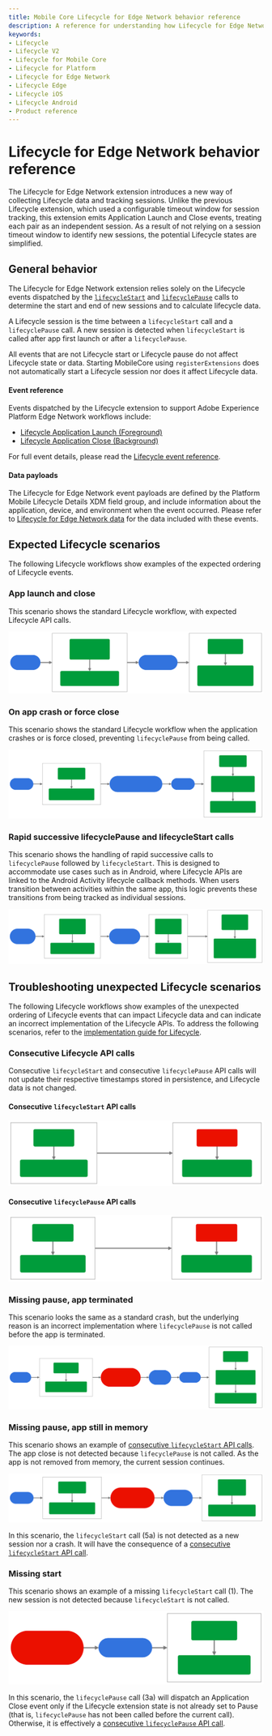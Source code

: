 ```yaml
---
title: Mobile Core Lifecycle for Edge Network behavior reference
description: A reference for understanding how Lifecycle for Edge Network behaves under different scenarios.
keywords:
- Lifecycle
- Lifecycle V2
- Lifecycle for Mobile Core
- Lifecycle for Platform
- Lifecycle for Edge Network
- Lifecycle Edge
- Lifecycle iOS
- Lifecycle Android
- Product reference
---
```


# Lifecycle for Edge Network behavior reference

The Lifecycle for Edge Network extension introduces a new way of collecting Lifecycle data and tracking sessions. Unlike the previous Lifecycle extension, which used a configurable timeout window for session tracking, this extension emits Application Launch and Close events, treating each pair as an independent session. As a result of not relying on a session timeout window to identify new sessions, the potential Lifecycle states are simplified.

## General behavior

The Lifecycle for Edge Network extension relies solely on the Lifecycle events dispatched by the [`lifecycleStart`](../../home/base/mobile-core/lifecycle/api-reference.md#lifecyclestart) and [`lifecyclePause`](../../home/base/mobile-core/lifecycle/api-reference.md#lifecyclepause) calls to determine the start and end of new sessions and to calculate lifecycle data.

A Lifecycle session is the time between a `lifecycleStart` call and a `lifecyclePause` call. A new session is detected when `lifecycleStart` is called after app first launch or after a `lifecyclePause`.

All events that are not Lifecycle start or Lifecycle pause do not affect Lifecycle state or data. Starting MobileCore using `registerExtensions` does not automatically start a Lifecycle session nor does it affect Lifecycle data.

#### Event reference

Events dispatched by the Lifecycle extension to support Adobe Experience Platform Edge Network workflows include:

* [Lifecycle Application Launch (Foreground)](../../home/base/mobile-core/lifecycle/event-reference.md#lifecycle-application-foreground)
* [Lifecycle Application Close (Background)](../../home/base/mobile-core/lifecycle/event-reference.md#lifecycle-application-background)

For full event details, please read the [Lifecycle event reference](../../home/base/mobile-core/lifecycle/event-reference.md).

#### Data payloads

The Lifecycle for Edge Network event payloads are defined by the Platform Mobile Lifecycle Details XDM field group, and include information about the application, device, and environment when the event occurred. Please refer to [Lifecycle for Edge Network data](metrics.md) for the data included with these events.

## Expected Lifecycle scenarios

The following Lifecycle workflows show examples of the expected ordering of Lifecycle events.

### App launch and close

This scenario shows the standard Lifecycle workflow, with expected Lifecycle API calls.

![](./assets/index/lifecycle-app-launch-and-close.svg)

<!-- 
%%{
  init: {
    'themeVariables': {
      'lineColor': '#7a7a7a'
    }
  }
}%%
graph LR
    A(["1.<br/>App launched"]) ==> graph1
    graph1 ==> D(["3.<br/>App closed by user"])
    D ==> graph2

    subgraph graph1 [" "]
        direction TB
        B("2a.<br/><code>lifecycleStart</code><br/>(Start of new session)") ==> C("2b.<br/>Application Launch (Foreground)")
    end

    subgraph graph2 [" "]
        direction TB
        E(4a.<br/><code>lifecyclePause</code>) ==> F("4b.<br/>Application Close (Background)<br/>(Close type: close)")
    end

    classDef dashedPill fill:#d3d3d3,stroke:#000,stroke-dasharray: 5 5,color:#000;
    classDef regularPill fill:#3273de,stroke:#3273de,color:#fff;
    classDef regularBox fill:#009c3b,stroke:#009c3b,color:#fff;
    classDef incorrectBox fill:#EB1000,stroke:#EB1000,color:#fff;
    classDef transparentSubgraph fill:transparent,stroke:#7a7a7a;

    class A,D regularPill;
    class B,C,E,F regularBox;
    class graph1,graph2 transparentSubgraph;
-->

### On app crash or force close

This scenario shows the standard Lifecycle workflow when the application crashes or is force closed, preventing `lifecyclePause` from being called.

![](./assets/index/lifecycle-crash.svg)

<!-- mermaid.js diagram definition
%%{
  init: {
    'themeVariables': {
      'lineColor': '#7a7a7a'
    }
  }
}%%
graph LR
    A(["1.<br/>App launched"]) ==> graph1
    graph1 ==> D(["3.<br/>App crashed/force closed<br/>(Unable to call <code>lifecyclePause</code>)"])
    D ==> E(["4.<br/>App launched"])
    E ==> graph2

    subgraph graph1 [" "]
        direction TB
        B("2a.<br/><code>lifecycleStart</code><br/>") ==> C("2b.<br/>Application Launch (Foreground)")
    end

    subgraph graph2 [" "]
        direction TB
        F("5a.<br/><code>lifecycleStart</code><br/>") ==> G("5b.<br/>Application Close (Background)<br/>(Close type: unknown)")
        G ==> H("5c.<br/>Application Launch (Foreground)")
    end

    classDef dashedPill fill:#d3d3d3,stroke:#000,stroke-dasharray: 5 5,color:#000;
    classDef regularPill fill:#3273de,stroke:#3273de,color:#fff;
    classDef regularBox fill:#009c3b,stroke:#009c3b,color:#fff;
    classDef incorrectBox fill:#EB1000,stroke:#EB1000,color:#fff;
    classDef transparentSubgraph fill:transparent,stroke:#7a7a7a;

    class A,D,E regularPill;
    class B,C,F,G,H regularBox;
    class graph1,graph2 transparentSubgraph;
-->

### Rapid successive lifecyclePause and lifecycleStart calls

This scenario shows the handling of rapid successive calls to `lifecyclePause` followed by `lifecycleStart`. This is designed to accommodate use cases such as in Android, where Lifecycle APIs are linked to the Android Activity lifecycle callback methods. When users transition between activities within the same app, this logic prevents these transitions from being tracked as individual sessions.

![](./assets/index/lifecycle-rapid-successive-calls.svg)

<!-- 
%%{
  init: {
    'themeVariables': {
      'lineColor': '#7a7a7a'
    }
  }
}%%
graph LR
    A(["1.<br/>App launched<br/>(ex: Activity A)"]) ==> graph1
    graph1 ==> D(["3.<br/>Activity B launched<br/>(Activity A closing)"])
    D ==> graph2
    graph2 == < 0.5 sec ==> graph3

    subgraph graph1 [" "]
        direction TB
        B("2a.<br/><code>lifecycleStart</code><br/>(Activity A)") ==> C("2b.<br/>Application Launch (Foreground)")
    end

    subgraph graph2 [" "]
        direction TB
        E("4a.<br/><code>lifecyclePause</code><br/>(Activity A)") ==> F("4b.<br/>Pause task queued")
    end

    subgraph graph3 [" "]
        direction TB
        G("5a.<br/><code>lifecycleStart</code><br/>(Activity B)") ==> H("5b.<br/>1. Cancels pause task (4b)<br/>2. No Application Launch event<br/>3. No Lifecycle data changes")
    end

    classDef dashedPill fill:#d3d3d3,stroke:#000,stroke-dasharray: 5 5,color:#000;
    classDef regularPill fill:#3273de,stroke:#3273de,color:#fff;
    classDef regularBox fill:#009c3b,stroke:#009c3b,color:#fff;
    classDef incorrectBox fill:#EB1000,stroke:#EB1000,color:#fff;
    classDef transparentSubgraph fill:transparent,stroke:#7a7a7a;

    class A,D regularPill;
    class B,C,E,F,G,H regularBox;
    class graph1,graph2,graph3 transparentSubgraph;
  -->

## Troubleshooting unexpected Lifecycle scenarios

The following Lifecycle workflows show examples of the unexpected ordering of Lifecycle events that can impact Lifecycle data and can indicate an incorrect implementation of the Lifecycle APIs. To address the following scenarios, refer to the [implementation guide for Lifecycle](../../home/base/mobile-core/lifecycle/index.md#register-lifecycle-with-mobile-core-and-add-appropriate-startpause-calls).

### Consecutive Lifecycle API calls

Consecutive `lifecycleStart` and consecutive `lifecyclePause` API calls will not update their respective timestamps stored in persistence, and Lifecycle data is not changed.

#### Consecutive `lifecycleStart` API calls

![](./assets/index/lifecycle-start-after-start.svg)

<!-- 
%%{
  init: {
    'themeVariables': {
      'lineColor': '#7a7a7a'
    }
  }
}%%
graph LR
    graph1 == "1. App still in memory<br>2. <code>lifecyclePause</code> not called" ==> graph2

    subgraph graph1 [" "]
        direction TB
        B(1a.<br/><code>lifecycleStart</code>) ==> C("1b.<br/>Application Launch (Foreground)")
        class graph1 transparentSubgraph;
    end

    subgraph graph2 [" "]
        direction TB
        E(2a.<br/><code>lifecycleStart</code>) ==> F("2b.<br/>Call ignored, no event dispatched")
        class graph2 transparentSubgraph;
    end

    classDef regularBox fill:#009c3b,stroke:#009c3b,color:#fff;
    classDef incorrectBox fill:#EB1000,stroke:#EB1000,color:#fff;
    classDef transparentSubgraph fill:transparent,stroke:#7a7a7a;

    class B,C,F regularBox;
    class E incorrectBox;
 -->

#### Consecutive `lifecyclePause` API calls

![](./assets/index/lifecycle-pause-after-pause.svg)

<!-- 
%%{
  init: {
    'themeVariables': {
      'lineColor': '#7a7a7a'
    }
  }
}%%
graph LR
    graph1 == "1. App still in memory<br>2. <code>lifecycleStart</code> not called" ==> graph2

    subgraph graph1 [" "]
        direction TB
        B(1a.<br/><code>lifecyclePause</code>) ==> C("1b.<br/>Application Close (Background)")
        class graph1 transparentSubgraph;
    end

    subgraph graph2 [" "]
        direction TB
        E(2a.<br/><code>lifecyclePause</code>) ==> F("2b.<br/>Call ignored, no event dispatched")
        class graph2 transparentSubgraph;
    end

    classDef regularBox fill:#009c3b,stroke:#009c3b,color:#fff;
    classDef incorrectBox fill:#EB1000,stroke:#EB1000,color:#fff;
    classDef transparentSubgraph fill:transparent,stroke:#7a7a7a;

    class B,C,F regularBox;
    class E incorrectBox;
 -->

### Missing pause, app terminated

This scenario looks the same as a standard crash, but the underlying reason is an incorrect implementation where `lifecyclePause` is not called before the app is terminated.

![](./assets/index/lifecycle-missing-pause-terminated.svg)

<!-- mermaid.js diagram definition
%%{
  init: {
    'themeVariables': {
      'lineColor': '#7a7a7a'
    }
  }
}%%
graph LR
    A(["1.<br/>App launched"]) ==> graph1
    graph1 ==> D(["3.<br/>App closed normally<br/>(Incorrect implementation:<br/>Missing <code>lifecyclePause</code>)"])
    D ==> E(["4.<br/>App removed<br/>from memory"])
    E ==> F(["5.<br/>App launched"])
    F ==> graph2

    subgraph graph1 [" "]
        direction TB
        B("2a.<br/><code>lifecycleStart</code><br/>") ==> C("2b.<br/>Application Launch (Foreground)")
    end

    subgraph graph2 [" "]
        direction TB
        G("6a.<br/><code>lifecycleStart</code><br/>") ==> H("6b.<br/>Application Close (Background)<br/>(Close type unknown)")
        H ==> I("6c.<br/>Application Launch (Foreground)")
    end

    classDef dashedPill fill:#d3d3d3,stroke:#000,stroke-dasharray: 5 5,color:#000;
    classDef regularPill fill:#3273de,stroke:#3273de,color:#fff;
    classDef regularBox fill:#009c3b,stroke:#009c3b,color:#fff;
    classDef incorrectBox fill:#EB1000,stroke:#EB1000,color:#fff;
    classDef transparentSubgraph fill:transparent,stroke:#7a7a7a;

    class A,E,F regularPill;
    class D incorrectBox;
    class B,C,G,H,I regularBox;
    class graph1,graph2 transparentSubgraph;
-->

### Missing pause, app still in memory

This scenario shows an example of [consecutive `lifecycleStart` API calls](#consecutive-lifecyclestart-api-calls). The app close is not detected because `lifecyclePause` is not called. As the app is not removed from memory, the current session continues.

![](./assets/index/lifecycle-missing-pause-not-terminated.svg)

<!-- mermaid.js diagram definition
%%{
  init: {
    'themeVariables': {
      'lineColor': '#7a7a7a'
    }
  }
}%%
graph LR
    A(["1.<br/>App launched"]) ==> graph1
    graph1 ==> D(["3.<br/>App closed normally<br/>(Incorrect implementation:<br/>Missing <code>lifecyclePause</code>)"])
    D ==> E(["4.<br/>App launched<br/>(Still in memory)"])
    E ==> graph2

    subgraph graph1 [" "]
        direction TB
        B("2a.<br/><code>lifecycleStart</code><br/>") ==> C("2b.<br/>Application Launch (Foreground)")
    end

    subgraph graph2 [" "]
        direction TB
        F("5a.<br/><code>lifecycleStart</code><br/>(Consecutive start)") ==> G("5b.<br/>Call ignored, no event dispatched")
    end

    classDef dashedPill fill:#d3d3d3,stroke:#000,stroke-dasharray: 5 5,color:#000;
    classDef regularPill fill:#3273de,stroke:#3273de,color:#fff;
    classDef regularBox fill:#009c3b,stroke:#009c3b,color:#fff;
    classDef incorrectBox fill:#EB1000,stroke:#EB1000,color:#fff;
    classDef transparentSubgraph fill:transparent,stroke:#7a7a7a;

    class A,E regularPill;
    class D incorrectBox;
    class B,C,F,G regularBox;
    class graph1,graph2 transparentSubgraph;
-->

In this scenario, the `lifecycleStart` call (5a) is not detected as a new session nor a crash. It will have the consequence of a [consecutive `lifecycleStart` API call](#consecutive-lifecyclestart-api-calls).

### Missing start

This scenario shows an example of a missing `lifecycleStart` call (1). The new session is not detected because `lifecycleStart` is not called.

![](./assets/index/lifecycle-missing-start.svg)

<!-- mermaid.js diagram definition
%%{
  init: {
    'themeVariables': {
      'lineColor': '#7a7a7a'
    }
  }
}%%
graph LR
    A(["1.<br/>App launched<br/>(Incorrect implementation:<br/>Missing <code>lifecycleStart</code>)"]) ==> B(["2.<br/>App closed normally"])
    B ==> graph1

    subgraph graph1 [" "]
        direction TB
        C(3a.<br/><code>lifecyclePause</code>) ==> D("3b.<br/>Application Close (Background)")
    end

    classDef dashedPill fill:#d3d3d3,stroke:#000,stroke-dasharray: 5 5,color:#000;
    classDef regularPill fill:#3273de,stroke:#3273de,color:#fff;
    classDef regularBox fill:#009c3b,stroke:#009c3b,color:#fff;
    classDef incorrectBox fill:#EB1000,stroke:#EB1000,color:#fff;
    classDef transparentSubgraph fill:transparent,stroke:#7a7a7a;

    class B regularPill;
    class A incorrectBox;
    class C,D regularBox;
    class graph1 transparentSubgraph;
-->

In this scenario, the `lifecyclePause` call (3a) will dispatch an Application Close event only if the Lifecycle extension state is not already set to Pause (that is, `lifecyclePause` has not been called before the current call). Otherwise, it is effectively a [consecutive `lifecyclePause` API call](#consecutive-lifecyclepause-api-calls).
